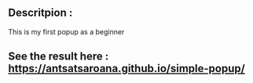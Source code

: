 ﻿## Descritpion :

This is my first popup as a beginner

## See the result here : https://antsatsaroana.github.io/simple-popup/
